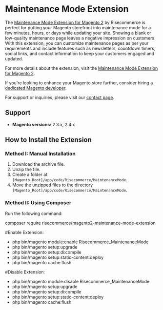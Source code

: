 # Maintenance Mode Extension  

The [Maintenance Mode Extension for Magento 2](https://risecommerce.com/store/magento2-maintenance-mode.html) by Risecommerce is perfect for putting your Magento storefront into maintenance mode for a few minutes, hours, or days while updating your site. Showing a blank or low-quality maintenance page leaves a negative impression on customers. With this extension, you can customize maintenance pages as per your requirements and include features such as newsletters, countdown timers, social links, and contact information to keep your customers engaged and updated.  

For more details about the extension, visit the [Maintenance Mode Extension for Magento 2](https://risecommerce.com/store/magento2-maintenance-mode.html).

If you're looking to enhance your Magento store further, consider hiring a [dedicated Magento developer](https://risecommerce.com/hire-dedicated-magento-developer.html).

For support or inquiries, please visit our [contact page](https://risecommerce.com/contact).

## Support  
- **Magento versions:** 2.3.x, 2.4.x  

## How to Install the Extension  

### Method I: Manual Installation  

1. Download the archive file.  
2. Unzip the file.  
3. Create a folder at `[Magento_Root]/app/code/Risecommerce/MaintenanceMode`.  
4. Move the unzipped files to the directory `[Magento_Root]/app/code/Risecommerce/MaintenanceMode`.  

### Method II: Using Composer  

Run the following command:  

composer require risecommerce/magento2-maintenance-mode-extension

#Enable Extension:
- php bin/magento module:enable Risecommerce_MaintenanceMode
- php bin/magento setup:upgrade
- php bin/magento setup:di:compile
- php bin/magento setup:static-content:deploy
- php bin/magento cache:flush

#Disable Extension:
- php bin/magento module:disable Risecommerce_MaintenanceMode
- php bin/magento setup:upgrade
- php bin/magento setup:di:compile
- php bin/magento setup:static-content:deploy
- php bin/magento cache:flush
